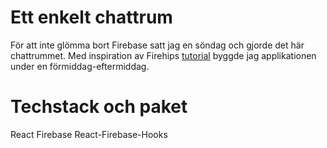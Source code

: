 # Ett enkelt chattrum

För att inte glömma bort Firebase satt jag en söndag och gjorde det här chattrummet. 
Med inspiration av Firehips [tutorial](https://www.youtube.com/watch?v=zQyrwxMPm88) byggde jag applikationen under en förmiddag-eftermiddag.

# Techstack och paket
React
Firebase
React-Firebase-Hooks
